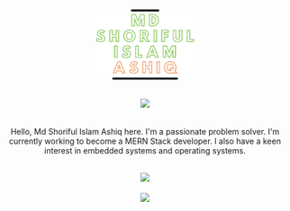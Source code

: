 <div align="center">
<br><br>
<img align="center" height="125px" width="auto" src="https://github.com/mdsiaofficial/mdsiaofficial/blob/main/img/logo.png" alt="Logo"><br><br>
<br>
<a href="https://hits.seeyoufarm.com"><img src="https://hits.seeyoufarm.com/api/count/incr/badge.svg?url=https%3A%2F%2Fgithub.com%2FBedirT%2FBedirT&count_bg=%234682B4&title_bg=%232F4F4F&icon=github.svg&icon_color=%23FFFFFF&title=visitors&edge_flat=false"/></a><br><br>
</div>
<p align="center">
Hello, Md Shoriful Islam Ashiq here. I'm a passionate problem solver. I'm currently working to become a MERN Stack developer. I also have a keen interest in embedded systems and operating systems.
<br><br>
<div align="center">
  <img height="50%" width="auto" src ="https://github-readme-stats.vercel.app/api?username=bedirt&show_icons=true&count_private=true&text_color=4682B4&icon_color=BC8F8F&bg_color=F0F8FF&title_color=2F4F4F&hide_border=true,contribs"><br><br>
  <img src ="https://github-readme-streak-stats.herokuapp.com?user=bedirt&hide_border=true&date_format=j%20M%5B%20Y%5D&background=FFFFFF&ring=4682B4&fire=2F4F4F&sideNums=4682B4&sideLabels=4682B4&stroke=2F4F4F&currStreakNum=142222D9&currStreakLabel=2F4F4F&dates=2F4F4F">
  <br>
  <br>

  <br>
  <br>
</div>
